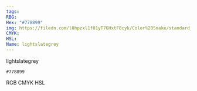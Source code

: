 ```yaml
---
tags:
RBG:
Hex: "#778899"
img: https://filedn.com/l0hpzxl1f01yT7GHxtF8cyk/Color%20Snake/standard_csv_to_svg/%23/#778899.svg
CMYK:
HSL:
Name: lightslategrey
---
```

lightslategrey
```palette
#778899
```
RGB
CMYK
HSL
